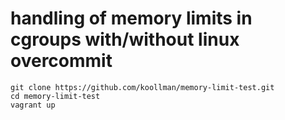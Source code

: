 # handling of memory limits in cgroups with/without linux overcommit

```
git clone https://github.com/koollman/memory-limit-test.git
cd memory-limit-test
vagrant up
```
